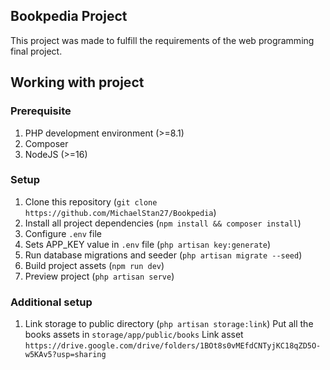 ## Bookpedia Project

This project was made to fulfill the requirements of the web programming final project.

## Working with project

### Prerequisite

1. PHP development environment (>=8.1)
2. Composer
3. NodeJS (>=16)

### Setup

1. Clone this repository (`git clone https://github.com/MichaelStan27/Bookpedia`)
2. Install all project dependencies (`npm install && composer install`)
3. Configure `.env` file
4. Sets APP_KEY value in `.env` file (`php artisan key:generate`)
5. Run database migrations and seeder (`php artisan migrate --seed`)
6. Build project assets (`npm run dev`)
7. Preview project (`php artisan serve`)

### Additional setup

1. Link storage to public directory (`php artisan storage:link`)
   Put all the books assets in `storage/app/public/books`
   Link asset `https://drive.google.com/drive/folders/1BOt8s0vMEfdCNTyjKC18qZD5O-w5KAv5?usp=sharing`
